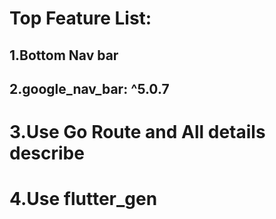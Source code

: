 # Top Feature List:
## 1.Bottom Nav bar
## 2.google_nav_bar: ^5.0.7
# 3.Use Go Route and All details describe
# 4.Use flutter_gen


